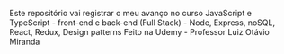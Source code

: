 Este repositório vai registrar o meu avanço no curso JavaScript e TypeScript - front-end e back-end (Full Stack) - Node, Express, noSQL, React, Redux, Design patterns
Feito na Udemy - Professor Luiz Otávio Miranda
